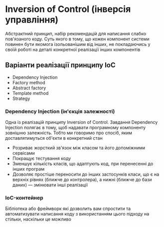 # Inversion of Control (інверсія управління)

Абстрактний принцип, набір рекомендацій для написання слабко пов'язаного коду. Суть якого в тому, що кожен компонент системи повинен бути якомога ізольованішим від інших, не покладаючись у своїй роботі на деталі конкретної реалізації інших компонентів

## Варіанти реалізації принципу IoC

-   Dependency Injection
-   Factory method
-   Abstract factory
-   Template method
-   Strategy

### Dependency Injection (ін'єкція залежності)

Одна із реалізацій принципу Inversion of Control. Завдання Dependency Injection полягає в тому, щоб надавати програмному компоненту зовнішню залежність. Тобто ми говоримо про спосіб, яким доставлятимуться об'єкти в конкретний стан

-   Розриває жорсткий зв'язок між класом та його допоміжними сервісами
-   Покращує тестування коду
-   Зменшує кількість класів, що адаптують код, при перенесенні до інших програм
-   Дозволяє простіше переносити до інших застосунків класи, що є на верхніх рівнях (ближче до контролера), а нижні (ближче до бази даних) — змінювати інші реалізації

### IoC-контейнер

Бібліотека або фреймворк які дозволить вам спростити та автоматизувати написання коду з використанням цього підходу на стільки, наскільки це можливо
